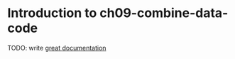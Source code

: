 # Introduction to ch09-combine-data-code

TODO: write [great documentation](http://jacobian.org/writing/what-to-write/)
